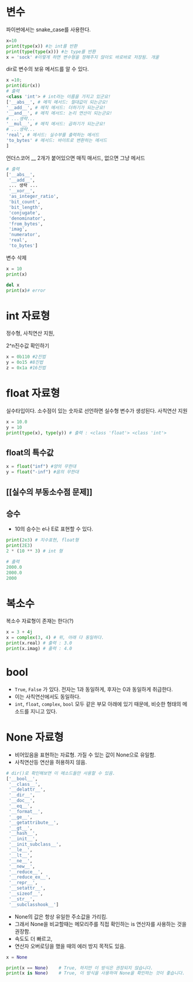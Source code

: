 # 변수
파이썬에서는 snake_case를 사용한다.
```python
x=10
print(type(x)) #는 int를 반환
print(type(type(x))) #는 type를 반환
x = 'sock' #이렇게 하면 변수형을 정해주지 않아도 바로바로 저장됨. 개꿀
```

dir로 변수의 보유 메서드를 알 수 있다.
```python
x =10;
print(dir(x))
# 출력
<class 'int'> # int라는 이름을 가지고 있군요!
['__abs__', # 메직 메서드: 절대값이 되는군요!
'__add__', # 메직 메서드: 더하기가 되는군요!
'__and__', # 메직 메서드: 논리 연산이 되는군요!
# ...생략...
'__mul__', # 메직 메서드: 곱하기가 되는군요!
# ...생략...
'real', # 메서드: 실수부를 출력하는 메서드
'to_bytes' # 메서드: 바이트로 변환하는 메서드
]
```
언더스코어 __ 2개가 붙어있으면 매직 매서드, 없으면 그냥 메서드
```python
# 출력
['__abs__',
 '__add__',
 ... 생략 ...
 '__xor__',
 'as_integer_ratio',
 'bit_count',
 'bit_length',
 'conjugate',
 'denominator',
 'from_bytes',
 'imag',
 'numerator',
 'real',
 'to_bytes']
```

변수 삭제
```python
x = 10
print(x)

del x
print(x)# error
```

# int 자료형
정수형, 사칙연산 지원,

2^n진수값 확인하기
```python
x = 0b110 #2진법
y = 0o15 #8진법 
z = 0x1a #16진법
```

# float 자료형
실수타입이다. 소수점이 있는 숫자로 선언하면 실수형 변수가 생성된다.
사칙연산 지원
```python
x = 10.0
y = 10
print(type(x), type(y)) # 출력 : <class 'float'> <class 'int'>
```
## float의 특수값
```python
x = float("inf") #양의 무한대
y = float("-inf") #음의 무한대
```

## [[실수의 부동소수점 문제]]
## 승수
- 10의 승수는 e나 E로 표현할 수 있다.
```python
print(2e3) # 지수표현, float형
print(2E3)
2 * (10 ** 3) # int 형

# 출력
2000.0
2000.0
2000
```

# 복소수
복소수 자료형이 존재는 한다(?)
```python
x = 3 + 4j
x = complex(3, 4) # 위, 아래 다 동일하다.
print(x.real) # 출력 : 3.0
print(x.imag) # 출력 : 4.0
```

# bool
- `True`, `False` 가 있다. 전자는 1과 동일하게, 후자는 0과 동일하게 취급한다.
- 이는 사칙연산에서도 동일하다.
- `int`, `float`, `complex`, `bool` 모두 같은 부모 아래에 있기 때문에, 비슷한 형태의 메소드를 지니고 있다.

# None 자료형
- 비어있음을 표현하는 자료형. 가질 수 있는 값이 None으로 유일함.
-  사칙연산등 연산을 허용하지 않음.
```python
# dir()로 확인해보면 이 메소드들만 사용할 수 있음.
['__bool__',
 '__class__',
 '__delattr__',
 '__dir__',
 '__doc__',
 '__eq__',
 '__format__',
 '__ge__',
 '__getattribute__',
 '__gt__',
 '__hash__',
 '__init__',
 '__init_subclass__',
 '__le__',
 '__lt__',
 '__ne__',
 '__new__',
 '__reduce__',
 '__reduce_ex__',
 '__repr__',
 '__setattr__',
 '__sizeof__',
 '__str__',
 '__subclasshook__']
```
- None의 값은 항상 유일한 주소값을 가리킴.
- 그래서 None을 비교할때는 메모리주를 직접 확인하는 is 연산자를 사용하는 것을 권장함.
- 속도도 더 빠르고,
- 연산자 오버로딩을 했을 때의 에러 방지 목적도 있음.
```python
x = None

print(x == None)    # True, 하지만 이 방식은 권장되지 않습니다.
print(x is None)    # True, 이 방식을 사용하여 None을 확인하는 것이 좋습니다.
```

#